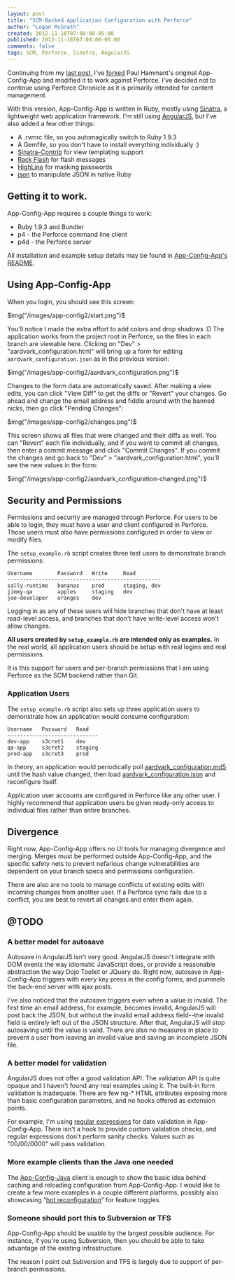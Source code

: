 ```yaml
---
layout: post
title: "SCM-Backed Application Configuration with Perforce"
author: "Logan McGrath"
created: 2012-11-16T07:00:00-05:00
published: 2012-11-16T07:00:00-05:00
comments: false
tags: SCM, Perforce, Sinatra, AngularJS
---
```


Continuing from my [last post][], I've [forked][] Paul Hammant's original
App-Config-App and modified it to work against Perforce. I've decided not to
continue using Perforce Chronicle as it is primarily intended for content
management.

<!--more-->

With this version, App-Config-App is written in Ruby, mostly using [Sinatra][],
a lightweight web application framework. I'm still using [AngularJS][], but I've
also added a few other things:

* A .rvmrc file, so you automagically switch to Ruby 1.9.3
* A Gemfile, so you don't have to install everything individually :)
* [Sinatra-Contrib][] for view templating support
* [Rack Flash][] for flash messages
* [HighLine][] for masking passwords
* [json][] to manipulate JSON in native Ruby

## Getting it to work.

App-Config-App requires a couple things to work:

* Ruby 1.9.3 and Bundler
* p4 - the Perforce command line client
* p4d - the Perforce server

All installation and example setup details may be found in
[App-Config-App's README][].

## Using App-Config-App

When you login, you should see this screen:

$img("/images/app-config2/start.png")$

You'll notice I made the extra effort to add colors and drop shadows :D The
application works from the project root in Perforce, so the files in each branch
are viewable here. Clicking on "Dev" > "aardvark_configuration.html" will bring
up a form for editing `aardvark_configuration.json` as in the previous version:

$img("/images/app-config2/aardvark_configuration.png")$

Changes to the form data are automatically saved. After making a view edits, you
can click "View Diff" to get the diffs or "Revert" your changes. Go ahead and
change the email address and fiddle around with the banned nicks, then go click
"Pending Changes":

$img("/images/app-config2/changes.png")$

This screen shows all files that were changed and their diffs as well. You can
"Revert" each file individually, and if you want to commit all changes, then
enter a commit message and click "Commit Changes". If you commit the changes and
go back to "Dev" > "aardvark_configuration.html", you'll see the new values in
the form:

$img("/images/app-config2/aardvark_configuration-changed.png")$

## Security and Permissions

Permissions and security are managed through Perforce. For users to be able to
login, they must have a user and client configured in Perforce. Those users must
also have permissions configured in order to view or modify files.

The `setup_example.rb` script creates three test users to demonstrate branch
permissions:

```
Username        Password   Write     Read
-------------------------------------------------
sally-runtime   bananas    prod      staging, dev
jimmy-qa        apples     staging   dev
joe-developer   oranges    dev
```

Logging in as any of these users will hide branches that don't have at least
read-level access, and branches that don't have write-level access won't allow
changes.

**All users created by `setup_example.rb` are intended only as examples.** In
the real world, all application users should be setup with real logins and real
permissions.

It is this support for users and per-branch permissions that I am using Perforce
as the SCM backend rather than Git.

### Application Users

The `setup_example.rb` script also sets up three application users to
demonstrate how an application would consume configuration:

```
Username   Password   Read
-----------------------------
dev-app    s3cret1    dev
qa-app     s3cret2    staging
prod-app   s3cret3    prod
```

In theory, an application would periodically poll [aardvark_configuration.md5][]
until the hash value changed, then load [aardvark_configuration.json][] and
reconfigure itself.

Application user accounts are configured in Perforce like any other user. I
highly recommend that application users be given ready-only access to individual
files rather than entire branches.

## Divergence

Right now, App-Config-App offers no UI tools for managing divergence and
merging. Merges must be performed outside App-Config-App, and the specific
safety nets to prevent nefarious change vulnerabilities are dependent on your
branch specs and permissions configuration.

There are also are no tools to manage conflicts of existing edits with incoming
changes from another user. If a Perforce sync fails due to a conflict, you are
best to revert all changes and enter them again.

## @TODO

### A better model for autosave

Autosave in AngularJS isn't very good. AngularJS doesn't integrate with DOM
events the way idiomatic JavaScript does, or provide a reasonable abstraction
the way Dojo Toolkit or JQuery do. Right now, autosave in App-Config-App
triggers with every key press in the config forms, and pummels the back-end
server with ajax posts.

I've also noticed that the autosave triggers even when a value is invalid. The
first time an email address, for example, becomes invalid, AngularJS will post
back the JSON, but without the invalid email address field--the invalid field is
entirely left out of the JSON structure. After that, AngularJS will stop
autosaving until the value is valid. There are also no measures in place to
prevent a user from leaving an invalid value and saving an incomplete JSON file.

### A better model for validation

AngularJS does not offer a good validation API. The validation API is quite
opaque and I haven't found any real examples using it. The built-in form
validation is inadequate. There are few ng-* HTML attributes exposing more than
basic configuration parameters, and no hooks offered as extension points.

For example, I'm using [regular expressions][] for date validation in
App-Config-App. There isn't a hook to provide custom validation checks, and
regular expressions don't perform sanity checks. Values such as "00/00/0000"
will pass validation.

### More example clients than the Java one needed

The [App-Config-Java][] client is enough to show the basic idea behind caching
and reloading configuration from App-Config-App. I would like to create a few
more examples in a couple different platforms, possibly also showcasing
&ldquo;[hot reconfiguration][]&rdquo; for feature toggles.

### Someone should port this to Subversion or TFS

App-Config-App should be usable by the largest possible audience. For instance,
if you're using Subversion, then you should be able to take advantage of the
existing infrastructure.

The reason I point out Subversion and TFS is largely due to support of
per-branch permissions.

[last post]: $route-to("posts/2012-11-07-using-perforce-chronicle-for-application-configuration.md")$
[forked]: https://github.com/lmcgrath/App-Config-App/
[AngularJS]: http://angularjs.org/
[App-Config-App's README]: https://github.com/lmcgrath/app-config-app/blob/master/README.md
[Sinatra]: http://www.sinatrarb.com/
[Sinatra-Contrib]: https://github.com/sinatra/sinatra-contrib
[Rack Flash]: http://nakajima.github.com/rack-flash/
[Highline]: http://highline.rubyforge.org/
[json]: http://rubygems.org/gems/json
[aardvark_configuration.md5]: http://localhost:9292/dev/aardvark_configuration.md5
[aardvark_configuration.json]: http://localhost:9292/dev/aardvark_configuration.json
[regular expressions]: http://docs.angularjs.org/api/ng.directive:input.text
[App-Config-Java]: https://github.com/lmcgrath/app-config-java
[hot reconfiguration]: http://paulhammant.com/2012/07/10/app-config-workflow-using-scm/
